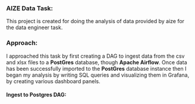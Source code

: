 ### AIZE Data Task:

This project is created for doing the analysis of data provided by 
aize for the data engineer task.

### Approach:

I approached this task by first creating a DAG to ingest data from the csv and xlsx files to a **PostGres** database, though **Apache Airflow**. Once data has been successfully imported to the  **PostGres** database instance then I began my analysis by writing SQL queries and visualizing them in Grafana, by creating various dashboard panels.


#### Ingest to Postgres DAG:




